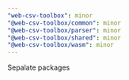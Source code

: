 ```yaml
---
"web-csv-toolbox": minor
"@web-csv-toolbox/common": minor
"@web-csv-toolbox/parser": minor
"@web-csv-toolbox/shared": minor
"@web-csv-toolbox/wasm": minor
---
```


Sepalate packages
